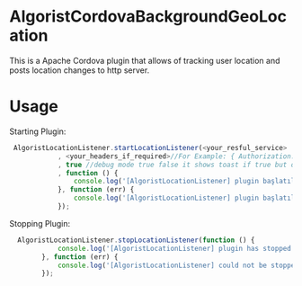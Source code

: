 # AlgoristCordovaBackgroundGeoLocation
This is a Apache Cordova plugin that allows of tracking user location and posts location changes to http server.


# Usage

Starting Plugin:
```javascript
 AlgoristLocationListener.startLocationListener(<your_resful_service>
            , <your_headers_if_required>//For Example: { Authorization: 'Bearer asd13821f/Qwer.....'}
            , true //debug mode true false it shows toast if true but on ios do nothing
            , function () {
                console.log('[AlgoristLocationListener] plugin başlatıldı.');
            }, function (err) {
                console.log('[AlgoristLocationListener] plugin başlatılamadı.' + JSON.stringify(err));
            });
```

Stopping Plugin:
```javascript
  AlgoristLocationListener.stopLocationListener(function () {
            console.log('[AlgoristLocationListener] plugin has stopped.');
        }, function (err) {
            console.log('[AlgoristLocationListener] could not be stopped.' + err);
        });
```

